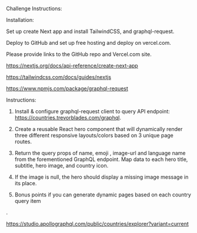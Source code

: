 Challenge Instructions:

Installation:

Set up create Next app and install TailwindCSS, and graphql-request.

Deploy to GitHub and set up free hosting and deploy on vercel.com.

Please provide links to the GitHub repo and Vercel.com site.

https://nextjs.org/docs/api-reference/create-next-app

https://tailwindcss.com/docs/guides/nextjs

https://www.npmjs.com/package/graphql-request

Instructions:

1. Install & configure graphql-request client to query API endpoint: https://countries.trevorblades.com/graphql.

2. Create a reusable React hero component that will dynamically render three different responsive layouts/colors based on 3 unique page routes.

3. Return the query props of name, emoji , image-url and language name from the forementioned GraphQL endpoint. Map data to each hero title, subtitle, hero image, and country icon.

4. If the image is null, the hero should display a missing image message in its place.

5. Bonus points if you can generate dynamic pages based on each country query item

.

https://studio.apollographql.com/public/countries/explorer?variant=current
